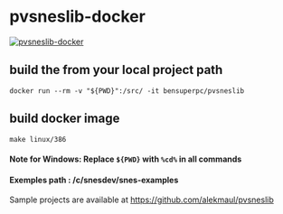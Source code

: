 # pvsneslib-docker
[![pvsneslib-docker](https://github.com/Bensuperpc/pvsneslib-docker/actions/workflows/main.yml/badge.svg)](https://github.com/Bensuperpc/pvsneslib-docker/actions/workflows/main.yml)

## build the from your local project path
```
docker run --rm -v "${PWD}":/src/ -it bensuperpc/pvsneslib
```

## build docker image
```
make linux/386
```

#### Note for Windows: Replace `${PWD}` with `%cd%` in all commands
#### Exemples path : /c/snesdev/snes-examples

Sample projects are available at https://github.com/alekmaul/pvsneslib

